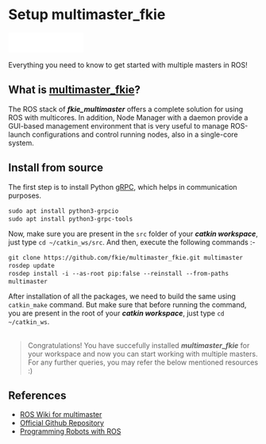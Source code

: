 # Setup multimaster_fkie
<img src="../assets/img/ROS_logo.png" alt="drawing" height="40"/>

Everything you need to know to get started with multiple masters in ROS!
## What is [multimaster_fkie](http://wiki.ros.org/multimaster_fkie)?
The ROS stack of ***fkie_multimaster*** offers a complete solution for using ROS with multicores. In addition, Node Manager with a daemon provide a GUI-based management environment that is very useful to manage ROS-launch configurations and control running nodes, also in a single-core system.

## Install from source
The first step is to install Python [gRPC](https://grpc.io/), which helps in communication purposes.
```
sudo apt install python3-grpcio
sudo apt install python3-grpc-tools
```
Now, make sure you are present in the `src` folder of your ***catkin workspace***, just type `cd ~/catkin_ws/src`. And then, execute the following commands :-
```
git clone https://github.com/fkie/multimaster_fkie.git multimaster
rosdep update
rosdep install -i --as-root pip:false --reinstall --from-paths multimaster
```
After installation of all the packages, we need to build the same using `catkin_make` command. But make sure that before running the command, you are present in the root of your ***catkin workspace***, just type `cd ~/catkin_ws`.
<br><br>

> Congratulations! You have succefully installed ***multimaster_fkie*** for your workspace and now you can start working with multiple masters. For any further queries, you may refer the below mentioned resources :)

## References
- [ROS Wiki for multimaster](http://wiki.ros.org/multimaster_fkie)  
- [Official Github Repository](https://github.com/fkie/multimaster_fkie)  
- [Programming Robots with ROS](../Programming_Robots_with_ROS.pdf)
